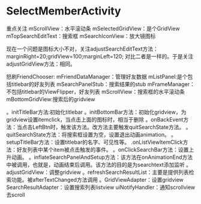 # SelectMemberActivity
重点关注
mScrollView：水平滚动条
mSelectedGridView：是个GridView
mTopSearchEditText：搜索框
mSearchIconView：放大镜图标

现在一个问题是图标大小不对，关注adjustSearchEditText方法：
marginRight=20;gridView=100;marginLeft=120;
对比二者是一样的。于是关注adjustGridView方法：相同。

怒刷FriendChooser:
mFriendDataManager：管理好友数据
mListPanel:是个包括titlebar的好友列表
mSearchPanelStub：搜索结果的stub
mFrameManager：不包括titlebar的ViewFlipper，好友列表
mScrollView：搜索框的水平滚动条
mBottomGridView:搜索后的gridview

。initTitleBar方法:初始化titlebar
。initBottomBar方法：初始化gridview，为gridview设置itemclick，当点击上面的图标时，相当于删除
。onBackEvent方法：当点击LeftBtn时，触发该方法。改方法主要触发quitSearchState方法。
。quitSearchState方法：将搜索框设置为空，设置退出动画animation。
。setupTitleBar方法：设置titlebar的名字、可见性等。
.onListViewItemClick方法：好友列表中某个item被点击触发的事件。
。onClickSearchBar方法：设置上升动画。
。inflateSearchPanelAndSetup方法：该方法在onAnimationEnd方法中被调用，也就是，动画结束后调用。该方法的目的是为searchtext添加监听
。adjustGridView：调整gridview
。refreshSearchResultList：主要是提供列表检索功能。被afterTextChanged方法调用
。GridViewAdapter：设置gridview
SearchResultAdapter：设置搜索列表listview
uiNotifyHandler：通知scrollview去scroll
